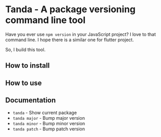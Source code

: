 # Tanda - A package versioning command line tool

Have you ever use `npm version` in your JavaScript project? I love to that command line. I hope there is a similar one for flutter project.

So, I build this tool.

## How to install

## How to use

## Documentation

- `tanda` - Show current package
- `tanda major` - Bump major version
- `tanda minor` - Bump minor version
- `tanda patch` - Bump patch version
